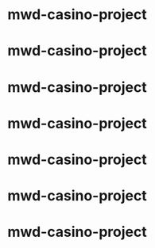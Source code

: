 # mwd-casino-project
# mwd-casino-project
# mwd-casino-project
# mwd-casino-project
# mwd-casino-project
# mwd-casino-project
# mwd-casino-project
